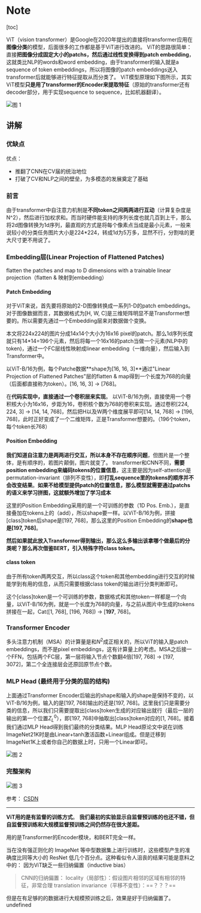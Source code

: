 # Note

[toc]

ViT（vision transformer）是Google在2020年提出的直接将transformer应用在**图像分类**的模型，后面很多的工作都是基于ViT进行改进的。
ViT的思路很简单：直接**把图像分成固定大小的patchs，然后通过线性变换得到patch embedding**，这就类比NLP的words和word embedding，由于transformer的输入就是a sequence of token embeddings，所以将图像的patch embeddings送入transformer后就能够进行特征提取从而分类了。
ViT模型原理如下图所示，其实ViT模型**只是用了transformer的Encoder来提取特征**（原始的transformer还有decoder部分，用于实现sequence to sequence，比如机器翻译）。

![图 1](../../images/9ccb7f2c23c0a40c0ad828de8ddd832e951d70119a4d5850ab527eeffdfd9ff2.png)  

## 讲解

### 优缺点

优点：

- 推翻了CNN在CV届的统治地位
- 打破了CV和NLP之间的壁垒，为多模态的发展奠定了基础

### 前言

由于transformer中自注意力机制是**不同token之间两两进行互动**（计算复杂度是N^2），然后进行加权求和。而当时硬件能支持的序列长度也就几百到上千，那么将2d图像转换为1d序列，最直观的方式是将每个像素点当成是最小元素，一般来说较小的分类任务图片大小是224*224，转成1d为5万多，显然不行，分割啥的更大尺寸更不用说了。

### Embedding层(Linear Projection of Flattened Patches)

flatten the patches and map to D dimensions with a trainable linear projection（flatten & 映射到embedding）

#### Patch Embedding

对于ViT来说，首先要将原始的2-D图像转换成一系列1-D的patch embeddings。
对于图像数据而言，其数据格式为[H, W, C]是三维矩阵明显不是Transformer想要的。所以需要先通过一个Embedding层来对数据做个变换。

本文将224x224的图片分成14x14个大小为16x16 pixel的patch。那么1d序列长度就只有14*14=196个元素，然后将每一个16x16的patch当做一个元素(NLP中的token)，通过一个FC层线性映射成linear embedding（一维向量），然后输入到Transformer中。

以ViT-B/16为例，每个Patche数据**shape为[16, 16, 3]**通过"Linear Projection of Flattened Patches"层的flatten & map得到一个长度为768的向量（后面都直接称为token）。[16, 16, 3] -> [768]。

在**代码实现中，直接通过一个卷积层来实现**。 以ViT-B/16为例，直接使用一个卷积核大小为16x16，步距为16，卷积核个数为768的卷积来实现。通过卷积[224, 224, 3] -> [14, 14, 768]，然后把H以及W两个维度展平即可[14, 14, 768] -> [196, 768]，此时正好变成了一个二维矩阵，正是Transformer想要的。（196个token，每个token长768）

#### Position Embedding

**我们知道自注意力是两两进行交互，所以本身不存在顺序问题**，但图片是一个整体，是有顺序的，若图片颠倒，图片就变了。
transformer和CNN不同，**需要position embedding来编码tokens的位置信息**，这主要是因为self-attention是permutation-invariant（排列不变性），即**打乱sequence里的tokens的顺序并不会改变结果**。**如果不给模型提供patch的位置信息，那么模型就需要通过patchs的语义来学习拼图，这就额外增加了学习成本**

这里的Position Embedding采用的是一个可训练的参数（1D Pos. Emb.），是直接叠加在tokens上的（add），所以shape要一样。以ViT-B/16为例，拼接[class]token后shape是[197, 768]，那么这里的Position Embedding的**shape也是[197, 768]**。

**然后如果就此放入Transformer得到输出，那么这么多输出该拿哪个做最后的分类呢？那么再次借鉴BERT，引入特殊字符class token。**

#### class token

由于所有token两两交互，所以class这个token和其他embedding进行交互的时候能学到有用的信息，从而只需要根据class token的输出进行分类判断即可。

这个[class]token是一个可训练的参数，数据格式和其他token一样都是一个向量，以ViT-B/16为例，就是一个长度为768的向量，与之前从图片中生成的tokens拼接在一起，Cat([1, 768], [196, 768]) -> [**197**, 768]。

### Transformer Encoder

多头注意力机制（MSA）的计算量是和$N^2$成正相关的，所以ViT的输入是patch embeddings，而不是pixel embeddings，这有计算量上的考虑。MSA之后接一个FFN，包括两个FC层，第一层将输入节点个数翻4倍[197, 768] -> [197, 3072]，第二个全连接层会还原回原节点个数。

### MLP Head (最终用于分类的层的结构)

上面通过Transformer Encoder后输出的shape和输入的shape是保持不变的，以ViT-B/16为例，输入的是[197, 768]输出的还是[197, 768]。这里我们只是需要分类的信息，所以我们只需要提取出[class]token生成的对应输出就行（最后一层的输出的第一个位置$Z^0_L$），即[197, 768]中抽取出[class]token对应的[1, 768]。接着我们通过MLP Head得到我们最终的分类结果。MLP Head原论文中说在训练ImageNet21K时是由Linear+tanh激活函数+Linear组成。但是迁移到ImageNet1K上或者你自己的数据上时，只用一个Linear即可。

![图 2](../../images/a9feb1ed0820f75d6afc2e2c8169237896f679a88ee1fd59d66b6dbd00f2b235.png)  

### 完整架构

![图 3](../../images/dadf731edaf60dd73bed87948009d0c40914cbc840a7bce051ba0fbf40075166.png)  

参考：
[CSDN](https://blog.csdn.net/qq_37541097/article/details/118242600?ops_request_misc=%257B%2522request%255Fid%2522%253A%2522166623327316782425119295%2522%252C%2522scm%2522%253A%252220140713.130102334..%2522%257D&request_id=166623327316782425119295&biz_id=0&utm_medium=distribute.pc_search_result.none-task-blog-2~all~top_positive~default-1-118242600-null-null.142^v59^js_top,201^v3^control_2&utm_term=ViT&spm=1018.2226.3001.4187)

---

**ViT用的是有监督的训练方式**。
**我们最初的实验显示自监督预训练的也还不错，但自监督预训练和大规模监督预训练之间仍然存在很大差距。**

用的是Transformer的Encoder模块，和BERT完全一样。

当在没有强正则化的 ImageNet 等中型数据集上进行训练时，这些模型产生的准确度比同等大小的 ResNet 低几个百分点。这种看似令人沮丧的结果可能是意料之中的：
因为ViT缺乏一些归纳偏置（inductive bias）
> CNN的归纳偏置：
> locality（局部性）：假设图片相邻的区域有相邻的特征，非常合理
> translation invariance（平移不变性）：==？？？==

但是在有足够的的数据进行大规模预训练之后，效果是好于归纳偏置了。
undefined
